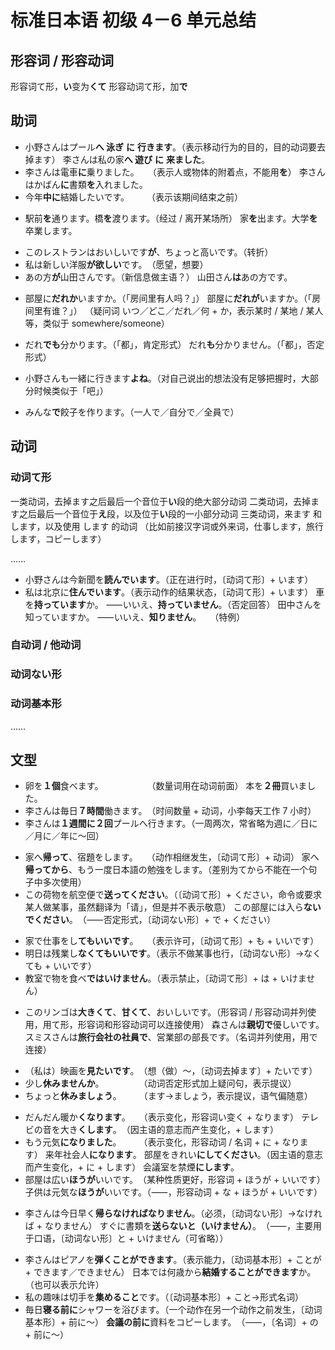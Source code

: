 # 标准日本语 初级 4－6 单元总结

<link href="/notes/static/jp.css" rel="stylesheet">

<!-- 20 finished -->

## 形容词 / 形容动词

形容词<span class="jp">て</span>形，<b class="jp">い</b>变为<b class="jp">くて</b>
形容动词<span class="jp">て</span>形，加<b class="jp">で</b>

## 助词

- <span class="jp">小野さんはプール<b>へ 泳ぎ</b> <b class="green">に</b> <b>行きます</b>。</span>（表示移动行为的目的，目的动词要去掉<span class="jp">ます</span>）
  <span class="jp">李さんは私の家<b>へ 遊び</b> <b class="green">に</b> <b>来ました</b>。</span>
- <span class="jp">李さんは電車<b class="green">に</b>乗りました。</span>　　（表示人或物体的附着点，不能用<b class="jp">を</b>）
  <span class="jp">李さんはかばん<b class="green">に</b>書類<b>を</b>入れました。</span>
- <span class="jp">今年<b>中</b><b class="green">に</b>結婚したいです。</span>　　　（表示该期间结束之前）

<!--  -->

- <span class="jp">駅前<b class="green">を</b>通ります。橋<b class="green">を</b>渡ります。</span>（经过 / 离开某场所）
  <span class="jp">家<b class="green">を</b>出ます。大学<b class="green">を</b>卒業します。</span>

<!--  -->

- <span class="jp">このレストランはおいしいです<b class="green">が</b>、ちょっと高いです。</span>（转折）
- <span class="jp">私は新しい洋服<b class="green">が</b><b>欲しい</b>です。</span>　（愿望，想要）
- <span class="jp">あの方<b class="green">が</b>山田さんです。</span>（新信息做主语？）
  <span class="jp">山田さん<b>は</b>あの方です。</span>

<!--  -->

- <span class="jp">部屋に<b>だれ</b><b class="green">か</b>いますか。</span>（「房间里有人吗？」）
  <span class="jp">部屋に<b>だれ</b><b>が</b>いますか。</span>（「房间里有谁？」）
  （疑问词 <span class="jp">いつ／どこ／だれ／何</span> + <span class="jp">か</span>，表示某时 / 某地 / 某人等，类似于 somewhere/someone）

<!--  -->

- <span class="jp">だれ<b class="green">でも</b>分かります。</span>（「都」，肯定形式）
  <span class="jp">だれ<b class="green">も</b>分かりません。</span>（「都」，否定形式）

<!--  -->

- <span class="jp">小野さんも一緒に行きます<b class="green">よね</b>。</span>（对自己说出的想法没有足够把握时，大部分时候类似于「吧」）

<!--  -->

- <span class="jp">みんな<b class="green">で</b>餃子を作ります。</span>（<span class="jp">一人で／自分で／全員で</span>）

## 动词

### 动词<span class="jp">て</span>形

<!-- TODO 专业的语法是什么 -->

一类动词，去掉<span class="jp">ます</span>之后最后一个音位于<b class="jp">い</b>段的绝大部分动词
二类动词，去掉<span class="jp">ます</span>之后最后一个音位于<b class="jp">え</b>段，以及位于<b class="jp">い</b>段的一小部分动词
三类动词，<span class="jp">来ます</span> 和 <span class="jp">します</span>，以及使用 <span class="jp">します</span> 的动词
（比如前接汉字词或外来词，<span class="jp">仕事します</span>，<span class="jp">旅行します</span>，<span class="jp">コピーします</span>）

……

- <span class="jp">小野さんは今新聞を<b>読んでいます</b>。</span>（正在进行时，〔动词<span class="jp">て</span>形〕+ <span class="jp">います</span>）
- <span class="jp">私は北京に<b>住んでいます</b>。</span>（表示动作的结果状态，〔动词<span class="jp">て</span>形〕+ <span class="jp">います</span>）
  <span class="jp">車を<b>持っています</b>か。</span>
  <span class="jp">⸺いいえ、<b>持っていません</b>。</span>（否定回答）
  <span class="jp">田中さんを知っていますか。</span>
  <span class="jp">⸺いいえ、<b>知りません</b>。</span>　　（特例）

### 自动词 / 他动词

### 动词<span class="jp">ない</span>形

### 动词基本形

……

## 文型

- <span class="jp">卵を<b>１個</b>食べます。</span>　　　　　　（数量词用在动词前面）
  <span class="jp">本を<b>２冊</b>買いました。</span>
- <span class="jp">李さんは毎日<b>７時間</b>働きます。</span>　（时间数量 + 动词，小李每天工作 7 小时）
- <span class="jp">李さんは<b>１週間に２回</b>プールへ行きます。</span>（一周两次，常省略为<span class="jp">週に／日に／月に／年に～回</span>）

<!--  -->

- <span class="jp">家へ<b>帰って</b>、宿題をします。</span>　　（动作相继发生，〔动词<span class="jp">て</span>形〕+ 动词）
  <span class="jp">家へ<b>帰ってから</b>、もう一度日本語の勉強をします。</span>（差别为<span class="jp">てから</span>不能在一个句子中多次使用）
- <span class="jp">この荷物を航空便で<b>送ってください</b>。</span>（〔动词<span class="jp">て</span>形〕+ <span class="jp">ください</span>，命令或要求某人做某事，虽然翻译为「请」，但是并不表示敬意）
  <span class="jp">この部屋には入ら<b>ないでください</b>。</span>　（⸺否定形式，〔动词<span class="jp">ない</span>形〕+ <span class="jp">で</span> + <span class="jp">ください</span>）

<!--  -->

- <span class="jp">家で仕事をし<b>てもいいです</b>。</span>　　（表示许可，〔动词<span class="jp">て</span>形〕+ <span class="jp">も</span> + <span class="jp">いいです</span>）
- <span class="jp">明日は残業し<b>なくてもいいです</b>。</span>（表示不做某事也行，〔动词<span class="jp">ない</span>形〕→<span class="jp">なくても</span> + <span class="jp">いいです</span>）
- <span class="jp">教室で物を食べ<b>ではいけません</b>。</span>（表示禁止，〔动词<span class="jp">て</span>形〕+ <span class="jp">は</span> + <span class="jp">いけません</span>）

<!--  -->

- <span class="jp">このリンゴは<b>大きくて</b>、<b>甘くて</b>、おいしいです。</span>（形容词 / 形容动词并列使用，用<span class="jp">て</span>形，形容词和形容动词可以连接使用）
  <span class="jp">森さんは<b>親切で</b>優しいです。</span>
  <span class="jp">スミスさんは<b>旅行会社の社員で</b>、営業部の部長です。</span>（名词并列使用，用<span class="jp">で</span>连接）

<!--  -->

- <span class="jp">（私は）映画を<b>見たいです</b>。</span>　（想（做）～，〔动词去掉<span class="jp">ます</span>〕+ <span class="jp">たいです</span>）
- <span class="jp">少し<b>休みませんか</b>。</span>　　　　　（动词否定形式加上疑问句，表示提议）
- <span class="jp">ちょっと<b>休みましょう</b>。</span>　　　（<span class="jp">ます</span>→<span class="jp">ましょう</span>，表示提议，语气偏随意）

<!--  -->

- <span class="jp">だんだん暖か<b>くなります</b>。</span>　　（表示变化，形容词<span class="jp">い</span>变<span class="jp">く</span> + <span class="jp">なります</span>）
  <span class="jp">テレビの音を大き<b>くします</b>。</span>　（因主语的意志而产生变化，+ <span class="jp">します</span>）
- <span class="jp">もう元気<b>になりました</b>。</span>　　　（表示变化，形容动词 / 名词 + <span class="jp">に</span> + <span class="jp">なります</span>）
  <span class="jp">来年社会人<b>になります</b>。</span>
  <span class="jp">部屋をきれい<b>にしてください</b>。</span>（因主语的意志而产生变化，+ <span class="jp">に</span> + <span class="jp">します</span>）
  <span class="jp">会議室を禁煙<b>にします</b>。</span>
- <span class="jp">部屋は広い<b>ほうが</b>いいです。</span>　（某种性质更好，形容词 + <span class="jp">ほうが</span> + <span class="jp">いいです</span>）
  <span class="jp">子供は元気な<b>ほうが</b>いいです。</span>（⸺，形容动词 + <span class="jp">な</span> + <span class="jp">ほうが</span> + <span class="jp">いいです</span>）

<!--  -->

- <span class="jp">李さんは今日早く<b>帰らなければなりません</b>。</span>（必须，〔动词<span class="jp">ない</span>形〕→<span class="jp">なければ</span> + <span class="jp">なりません</span>）
  <span class="jp">すぐに書類を<b>送らないと（いけません）</b>。</span>　（⸺，主要用于口语，〔动词<span class="jp">ない</span>形〕<span class="jp">と</span> + <span class="jp">いけません</span>（可省略））

<!--  -->

- <span class="jp">李さんはピアノを<b>弾く</b><b class="green">ことが</b><b>できます</b>。</span>（表示能力，〔动词基本形〕+ <span class="jp">ことが</span> + <span class="jp">できます／できません</span>）
  <span class="jp">日本では何歳から<b>結婚する</b><b class="green">ことが</b><b>できます</b>か。</span>（也可以表示允许）
- <span class="jp">私の趣味は切手を<b>集める</b><b class="green">こと</b>です。</span>（〔动词基本形〕+ <span class="jp">こと</span>→形式名词）
- <span class="jp">毎日<b>寝る</b><b class="green">前に</b>シャワーを浴びます。</span>（一个动作在另一个动作之前发生，〔动词基本形〕+ <span class="jp">前に</span>～）
  <span class="jp"><b>会議</b><b class="green">の前に</b>資料をコピーします。</span>　（⸺，〔名词〕+ <span class="jp">の</span> + <span class="jp">前に</span>～）

